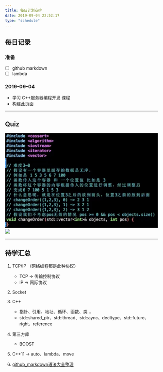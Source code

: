 ```yaml
---
title: 每日计划安排
date: 2019-09-04 22:52:17
type: "schedule"
---
```


## 每日记录
### 准备
- [ ] github markdown
-[ ] lambda

### 2019-09-04
 - 学习 C++服务器编程开发 课程
 - 构建此页面

---
## Quiz
![](/images/Quiz.jpg)
![](/images/Quiz002.jpg)

--- 
## 待学汇总
1. TCP/IP （网络编程都是此种协议）
	- TCP -> 传输控制协议
	- IP	-> 网际协议
2. Socket
3. C++
	- 指针、引用、地址、循环、函数、类...
	- std::shared_ptr、std::thread、std::aync、decltype、std::future、right、reference
4. 第三方库
   - BOOST
5. C++11 -> auto、lambda、move

6. [github_markdown语法大全整理](https://www.jianshu.com/p/40ba812dd973)

